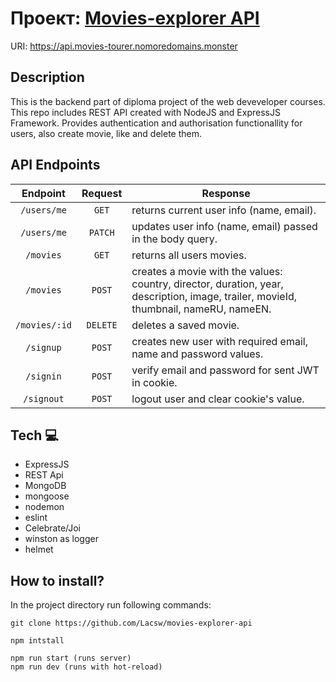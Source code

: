 # Проект: [Movies-explorer API](https://github.com/Lacsw/movies-explorer-api)

URI: https://api.movies-tourer.nomoredomains.monster

## Description
This is the backend part of diploma project of the web deveveloper courses. This repo includes REST API created with NodeJS and ExpressJS Framework. Provides authentication and authorisation functionallity for users, also create movie, like and delete them.

## API Endpoints
| Endpoint | Request | Response |
| :---: | :---: | --- |
| `/users/me` | `GET` | returns current user info (name, email).
| `/users/me` | `PATCH` | updates user info (name, email) passed in the body query.
| `/movies` |`GET` | returns all users movies.
| `/movies` |`POST` | creates a movie with the values: country, director, duration, year, description, image, trailer, movieId, thumbnail, nameRU, nameEN.
| `/movies/:id` |`DELETE` | deletes a saved movie.
| `/signup` |`POST` | creates new user with required email, name and password values.
| `/signin` |`POST` | verify email and password for sent JWT in cookie.
| `/signout` |`POST` | logout user and clear cookie's value.

## Tech :computer:

- ExpressJS
- REST Api
- MongoDB
- mongoose
- nodemon
- eslint
- Celebrate/Joi
- winston as logger
- helmet

## How to install?

In the project directory run following commands:

```
git clone https://github.com/Lacsw/movies-explorer-api

npm intstall

npm run start (runs server)
npm run dev (runs with hot-reload)
```

